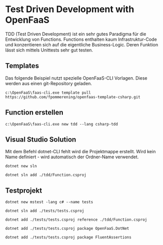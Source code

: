 # Test Driven Development with OpenFaaS

TDD (Test Driven Development) ist ein sehr gutes Paradigma für die Entwicklung von Functions. Functions enthalten kaum Infrastruktur-Code und konzentieren sich auf die eigentliche Business-Logic.
Deren Funktion lässt sich mittels Unittests sehr gut testen.

## Templates
Das folgende Beispiel nutzt spezielle OpenFaaS-CLI Vorlagen. Diese werden aus einen git-Repository geladen.

    c:\OpenFaaS\faas-cli.exe template pull https://github.com/fpommerening/openfaas-template-csharp.git

## Function erstellen

    c:\OpenFaaS\faas-cli.exe new tdd --lang csharp-tdd

## Visual Studio Solution
Mit dem Befehl dotnet-CLI fehlt wird die Projektmappe erstellt. Wird kein Name definiert - wird automatisch der Ordner-Name verwendet.

    dotnet new sln

    dotnet sln add ./tdd/Function.csproj

## Testprojekt

    dotnet new mstest -lang c# --name tests

    dotnet sln add ./tests/tests.csproj

    dotnet add ./tests/tests.csproj reference ./tdd/Function.csproj

    dotnet add ./tests/tests.csproj package OpenFaaS.DotNet

    dotnet add ./tests/tests.csproj package FluentAssertions
